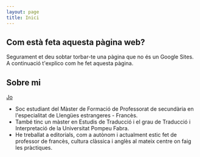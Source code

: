 ```yaml
---
layout: page
title: Inici
---
```

## Com està feta aquesta pàgina web?
Segurament et deu sobtar torbar-te una pàgina que no és un Google Sites. A continuació t'explico com he fet aquesta pàgina.

## Sobre mi

[Jo](assets\jo.jpg)

* Soc estudiant del Màster de Formació de Professorat de secundària en l'especialitat de Llengües estrangeres - Francès.
* També tinc un màster en Estudis de Traducció i el grau de Traducció i Interpretació de la Universitat Pompeu Fabra.
* He treballat a editorials, com a autònom i actualment estic fet de professor de francès, cultura clàssica i anglès al mateix centre on faig les pràctiques.